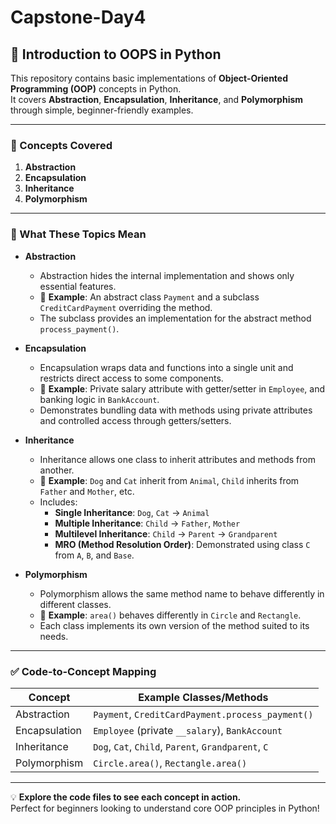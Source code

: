 # Capstone-Day4

## 📘 Introduction to OOPS in Python

This repository contains basic implementations of **Object-Oriented Programming (OOP)** concepts in Python.  
It covers **Abstraction**, **Encapsulation**, **Inheritance**, and **Polymorphism** through simple, beginner-friendly examples.

---

### 🧠 Concepts Covered

1. **Abstraction**  
2. **Encapsulation**  
3. **Inheritance**  
4. **Polymorphism**

---

### 📝 What These Topics Mean

- **Abstraction**  
  - Abstraction hides the internal implementation and shows only essential features.  
  - 🧪 **Example**: An abstract class `Payment` and a subclass `CreditCardPayment` overriding the method.  
  - The subclass provides an implementation for the abstract method `process_payment()`.

- **Encapsulation**  
  - Encapsulation wraps data and functions into a single unit and restricts direct access to some components.  
  - 🧪 **Example**: Private salary attribute with getter/setter in `Employee`, and banking logic in `BankAccount`.  
  - Demonstrates bundling data with methods using private attributes and controlled access through getters/setters.

- **Inheritance**  
  - Inheritance allows one class to inherit attributes and methods from another.  
  - 🧪 **Example**: `Dog` and `Cat` inherit from `Animal`, `Child` inherits from `Father` and `Mother`, etc.  
  - Includes:
    - **Single Inheritance**: `Dog`, `Cat` → `Animal`  
    - **Multiple Inheritance**: `Child` → `Father`, `Mother`  
    - **Multilevel Inheritance**: `Child` → `Parent` → `Grandparent`  
    - **MRO (Method Resolution Order)**: Demonstrated using class `C` from `A`, `B`, and `Base`.

- **Polymorphism**  
  - Polymorphism allows the same method name to behave differently in different classes.  
  - 🧪 **Example**: `area()` behaves differently in `Circle` and `Rectangle`.  
  - Each class implements its own version of the method suited to its needs.

---

### ✅ Code-to-Concept Mapping

| Concept        | Example Classes/Methods                                  |
|----------------|----------------------------------------------------------|
| Abstraction    | `Payment`, `CreditCardPayment.process_payment()`         |
| Encapsulation  | `Employee` (private `__salary`), `BankAccount`           |
| Inheritance    | `Dog`, `Cat`, `Child`, `Parent`, `Grandparent`, `C`      |
| Polymorphism   | `Circle.area()`, `Rectangle.area()`                      |

---

💡 **Explore the code files to see each concept in action.**  
Perfect for beginners looking to understand core OOP principles in Python!
